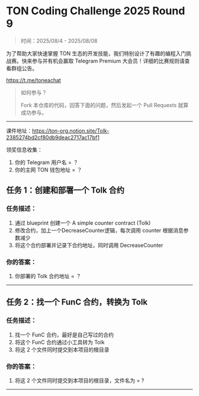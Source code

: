 # TON Coding Challenge 2025 Round 9

> 时间：2025/08/4 - 2025/08/08

为了帮助大家快速掌握 TON 生态的开发技能，我们特别设计了有趣的编程入门挑战赛。快来参与并有机会赢取 Telegram Premium 大会员！详细的比赛规则请查看群组公告。

https://t.me/toneachat

> 如何参与？
>
> Fork 本仓库的代码，回答下面的问题，然后发起一个 Pull Requests 就算成功参与。

---

课件地址：https://ton-org.notion.site/Tolk-2385274bd2cf80db9deac2717ac17bf1

领奖信息收集：
1. 你的 Telegram 用户名 = ？
2. 你的主网 TON 钱包地址 = ？


## 任务 1：创建和部署一个 Tolk 合约
### 任务描述：

1. 通过 blueprint 创建一个 A simple counter contract (Tolk)
2. 修改合约，加上一个DecreaseCounter逻辑，每次调用 counter 根据消息参数减少
3. 将这个合约部署并记录下合约地址，同时调用 DecreaseCounter 


### 你的答案：

1. 你部署的 Tolk 合约地址 = ？


---

## 任务 2：找一个 FunC 合约，转换为 Tolk

### 任务描述：

1. 找一个 FunC 合约，最好是自己写过的合约
2. 将这个 FunC 合约通过小工具转为 Tolk
3. 将这 2 个文件同时提交到本项目的根目录

### 你的答案：

1. 将这 2 个文件同时提交到本项目的根目录，文件名为 = ?

---


